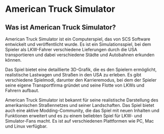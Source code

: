# American Truck Simulator

## Was ist American Truck Simulator?

American Truck Simulator ist ein Computerspiel, das von SCS Software entwickelt und veröffentlicht wurde. Es ist ein Simulationsspiel, bei dem Spieler als LKW-Fahrer verschiedene Lieferungen durch die USA transportieren und dabei verschiedene Städte und Autobahnen erkunden können.

Das Spiel bietet eine detaillierte 3D-Grafik, die es den Spielern ermöglicht, realistische Lastwagen und Straßen in den USA zu erleben. Es gibt verschiedene Spielmodi, darunter den Karrieremodus, bei dem der Spieler seine eigene Transportfirma gründet und seine Flotte von LKWs und Fahrern aufbaut.

American Truck Simulator ist bekannt für seine realistische Darstellung des amerikanischen Straßennetzes und seiner Landschaften. Das Spiel bietet auch eine aktive Modding-Community, die das Spiel mit neuen Inhalten und Funktionen erweitert und es zu einem beliebten Spiel für LKW- und Simulator-Fans macht. Es ist auf verschiedenen Plattformen wie PC, Mac und Linux verfügbar.